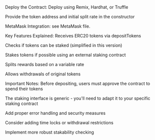 Deploy the Contract:
Deploy using Remix, Hardhat, or Truffle

Provide the token address and initial split rate in the constructor

MetaMask Integration: see MetaMask file.

Key Features Explained:
Receives ERC20 tokens via depositTokens

Checks if tokens can be staked (simplified in this version)

Stakes tokens if possible using an external staking contract

Splits rewards based on a variable rate

Allows withdrawals of original tokens

Important Notes:
Before depositing, users must approve the contract to spend their tokens

The staking interface is generic - you'll need to adapt it to your specific staking contract

Add proper error handling and security measures

Consider adding time locks or withdrawal restrictions

Implement more robust stakability checking

